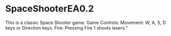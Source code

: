 # SpaceShooterEA0.2
This is a classic Space Shooter game.
Game Controls:
Movement: W, A, S, D keys or Direction keys.
Fire: Pressing Fire 1 shoots lasers."

